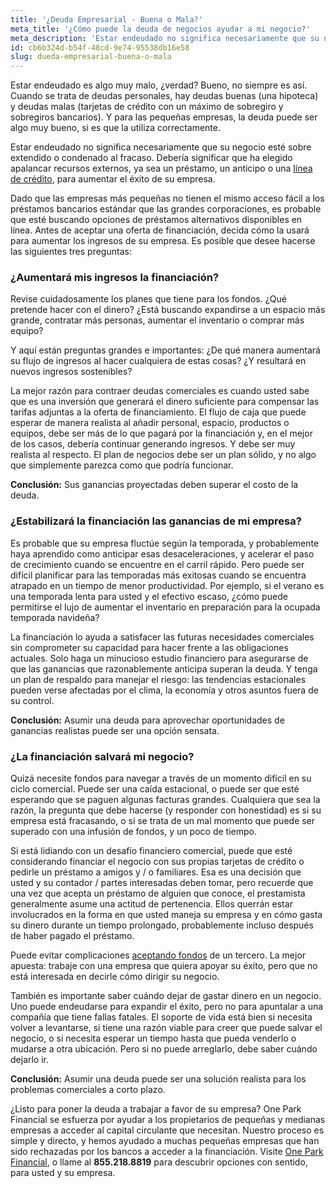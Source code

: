 ```yaml
---
title: '¿Deuda Empresarial - Buena o Mala?'
meta_title: '¿Cómo puede la deuda de negocios ayudar a mi negocio?'
meta_description: 'Estar endeudado no significa necesariamente que su negocio esté  sobre extendido o condenado al fracaso. Debería significar que ha elegido apalancar recursos externos, ya sea un préstamo, un anticipo o una línea de crédito, para aumentar el éxito de su empresa.'
id: cb6b324d-b54f-48cd-9e74-95538db16e58
slug: dueda-empresarial-buena-o-mala
---
```

Estar endeudado es algo muy malo, ¿verdad? Bueno, no siempre es así. Cuando se trata de deudas personales, hay deudas buenas (una hipoteca) y deudas malas (tarjetas de crédito con un máximo de sobregiro y sobregiros bancarios). Y para las pequeñas empresas, la deuda puede ser algo muy bueno, si es que la utiliza correctamente. 

Estar endeudado no significa necesariamente que su negocio esté  sobre extendido o condenado al fracaso. Debería significar que ha elegido apalancar recursos externos, ya sea un préstamo, un anticipo o una [línea de crédito](https://www.oneparkfinancial.com/es/articulos/como-funciona-la-consolidad-de-deudas), para aumentar el éxito de su empresa. 

Dado que las empresas más pequeñas no tienen el mismo acceso fácil a los préstamos bancarios estándar que las grandes corporaciones, es probable que esté buscando opciones de préstamos alternativos disponibles en línea. Antes de aceptar una oferta de financiación, decida cómo la usará para aumentar los ingresos de su empresa. Es posible que desee hacerse las siguientes tres preguntas:

### ¿Aumentará mis ingresos la financiación?

Revise cuidadosamente los planes que tiene para los fondos. ¿Qué pretende hacer con el dinero? ¿Está buscando expandirse a un espacio más grande, contratar más personas, aumentar el inventario o comprar más equipo? 

Y aquí están preguntas grandes e importantes: ¿De qué manera aumentará su flujo de ingresos al hacer cualquiera de estas cosas? ¿Y resultará en nuevos ingresos sostenibles? 

La mejor razón para contraer deudas comerciales es cuando usted sabe que es una inversión que generará el dinero suficiente para compensar las tarifas adjuntas a la oferta de financiamiento. El flujo de caja que puede esperar de manera realista al añadir personal, espacio, productos o equipos, debe ser más de lo que pagará por la financiación y, en el mejor de los casos, debería continuar generando ingresos. Y debe ser muy realista al respecto. El plan de negocios debe ser un plan sólido, y no algo que simplemente parezca como que podría funcionar. 

**Conclusión:** Sus ganancias proyectadas deben superar el costo de la deuda.

### ¿Estabilizará la financiación las ganancias de mi empresa?

Es probable que su empresa fluctúe según la temporada, y probablemente haya aprendido como anticipar esas desaceleraciones, y acelerar el paso de crecimiento cuando se encuentre en el carril rápido. Pero puede ser difícil planificar para las temporadas más exitosas cuando se encuentra atrapado en un tiempo de menor productividad. Por ejemplo, si el verano es una temporada lenta para usted y el efectivo escaso, ¿cómo puede permitirse el lujo de aumentar el inventario en preparación para la ocupada temporada navideña?

La financiación lo ayuda a satisfacer las futuras necesidades comerciales sin comprometer su capacidad para hacer frente a las obligaciones actuales. Solo haga un minucioso estudio financiero para asegurarse de que las ganancias que razonablemente anticipa superan la deuda. Y tenga un plan de respaldo para manejar el riesgo: las tendencias estacionales pueden verse afectadas por el clima, la economía y otros asuntos fuera de su control. 

**Conclusión:** Asumir una deuda para aprovechar oportunidades de ganancias realistas puede ser una opción sensata.

### ¿La financiación salvará mi negocio?

Quizá necesite fondos para navegar a través de un momento difícil en su ciclo comercial. Puede ser una caída estacional, o puede ser que esté esperando que se paguen algunas facturas grandes. Cualquiera que sea la razón, la pregunta que debe hacerse (y responder con honestidad) es si su empresa está fracasando, o si se trata de un mal momento que puede ser superado con una infusión de fondos, y un poco de tiempo. 

Si está lidiando con un desafío financiero comercial, puede que esté considerando financiar el negocio con sus propias tarjetas de crédito o pedirle un préstamo a amigos y / o familiares. Esa es una decisión que usted y su contador / partes interesadas deben tomar, pero recuerde que una vez que acepta un préstamo de alguien que conoce, el prestamista generalmente asume una actitud de pertenencia. Ellos querrán estar involucrados en la forma en que usted maneja su empresa y en cómo gasta su dinero durante un tiempo prolongado, probablemente incluso después de haber pagado el préstamo. 

Puede evitar complicaciones [aceptando fondos](https://www.oneparkfinancial.com/es/preaprob) de un tercero. La mejor apuesta: trabaje con una empresa que quiera apoyar su éxito, pero que no está interesada en decirle cómo dirigir su negocio. 

También es importante saber cuándo dejar de gastar dinero en un negocio. Uno puede endeudarse para expandir el éxito, pero no para apuntalar a una compañía que tiene fallas fatales. El soporte de vida está bien si necesita volver a levantarse, si tiene una razón viable para creer que puede salvar el negocio, o si necesita esperar un tiempo hasta que pueda venderlo o mudarse a otra ubicación. Pero si no puede arreglarlo, debe saber cuándo dejarlo ir. 

**Conclusión:** Asumir una deuda puede ser una solución realista para los problemas comerciales a corto plazo.

¿Listo para poner la deuda a trabajar a favor de su empresa? One Park Financial se esfuerza por ayudar a los propietarios de pequeñas y medianas empresas a acceder al capital circulante que necesitan. Nuestro proceso es simple y directo, y hemos ayudado a muchas pequeñas empresas que han sido rechazadas por los bancos a acceder a la financiación. Visite [One Park Financial](https://www.oneparkfinancial.com/es/), o llame al **855.218.8819** para descubrir opciones con sentido, para usted y su empresa.